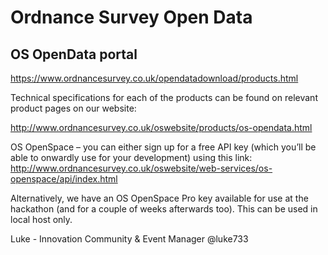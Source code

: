 Ordnance Survey Open Data
=========================

OS OpenData portal
------------------

https://www.ordnancesurvey.co.uk/opendatadownload/products.html 

Technical specifications for each of the products can be found on relevant product pages on our website: 

http://www.ordnancesurvey.co.uk/oswebsite/products/os-opendata.html
 
OS OpenSpace – you can either sign up for a free API key (which you’ll be able to onwardly use for your development) using this link:
http://www.ordnancesurvey.co.uk/oswebsite/web-services/os-openspace/api/index.html
 
Alternatively, we have an OS OpenSpace Pro key available for use at the hackathon (and for a couple of weeks afterwards too). This can be used in local host only.
 
Luke - Innovation Community & Event Manager 
@luke733
